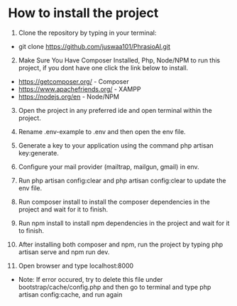 # How to install the project

1. Clone the repository by typing in your terminal:

-   git clone https://github.com/juswaa101/PhrasioAI.git

2. Make Sure You Have Composer Installed, Php, Node/NPM to run this project, if you dont have one click the link below to install.

-   https://getcomposer.org/ - Composer
-   https://www.apachefriends.org/ - XAMPP
-   https://nodejs.org/en - Node/NPM

3. Open the project in any preferred ide and open terminal within the project.

4. Rename .env-example to .env and then open the env file.

5. Generate a key to your application using the command php artisan key:generate.

6. Configure your mail provider (mailtrap, mailgun, gmail) in env.

7. Run php artisan config:clear and php artisan config:clear to update the env file.

8. Run composer install to install the composer dependencies in the project and wait for it to finish.

9. Run npm install to install npm dependencies in the project and wait for it to finish.

10. After installing both composer and npm, run the project by typing php artisan serve and npm run dev.

11. Open browser and type localhost:8000

-   <p>Note: If error occured, try to delete this file under bootstrap/cache/config.php and then go to terminal and type php artisan config:cache, and run again</p>
